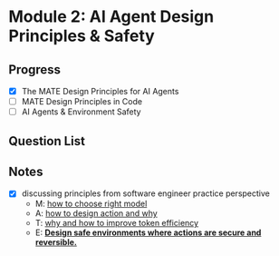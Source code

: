 # Module 2: AI Agent Design Principles & Safety

## Progress

- [x] The MATE Design Principles for AI Agents
- [ ] MATE Design Principles in Code
- [ ] AI Agents & Environment Safety

## Question List

## Notes

- [x] discussing principles from software engineer practice perspective
  - M: [how to choose right model](./01.the-mate-design-principle.md#m---model-efficiency)
  - A: [how to design action and why](./01.the-mate-design-principle.md#a---action-specificity)
  - T: [why and how to improve token efficiency](./01.the-mate-design-principle.md#t---token-efficiency)
  - E: [**Design safe environments where actions are secure and reversible.**](./01.the-mate-design-principle.md#e---environment-safety)